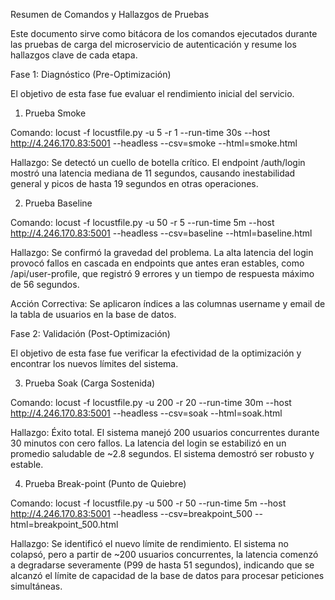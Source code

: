 Resumen de Comandos y Hallazgos de Pruebas

Este documento sirve como bitácora de los comandos ejecutados durante las pruebas de carga del microservicio de autenticación y resume los hallazgos clave de cada etapa.

Fase 1: Diagnóstico (Pre-Optimización)

El objetivo de esta fase fue evaluar el rendimiento inicial del servicio.

1. Prueba Smoke

Comando: locust -f locustfile.py -u 5 -r 1 --run-time 30s --host http://4.246.170.83:5001 --headless --csv=smoke --html=smoke.html

Hallazgo: Se detectó un cuello de botella crítico. El endpoint /auth/login mostró una latencia mediana de 11 segundos, causando inestabilidad general y picos de hasta 19 segundos en otras operaciones.

2. Prueba Baseline

Comando: locust -f locustfile.py -u 50 -r 5 --run-time 5m --host http://4.246.170.83:5001 --headless --csv=baseline --html=baseline.html

Hallazgo: Se confirmó la gravedad del problema. La alta latencia del login provocó fallos en cascada en endpoints que antes eran estables, como /api/user-profile, que registró 9 errores y un tiempo de respuesta máximo de 56 segundos.

Acción Correctiva: Se aplicaron índices a las columnas username y email de la tabla de usuarios en la base de datos.

Fase 2: Validación (Post-Optimización)

El objetivo de esta fase fue verificar la efectividad de la optimización y encontrar los nuevos límites del sistema.

3. Prueba Soak (Carga Sostenida)

Comando: locust -f locustfile.py -u 200 -r 20 --run-time 30m --host http://4.246.170.83:5001 --headless --csv=soak --html=soak.html

Hallazgo: Éxito total. El sistema manejó 200 usuarios concurrentes durante 30 minutos con cero fallos. La latencia del login se estabilizó en un promedio saludable de ~2.8 segundos. El sistema demostró ser robusto y estable.

4. Prueba Break-point (Punto de Quiebre)

Comando: locust -f locustfile.py -u 500 -r 50 --run-time 5m --host http://4.246.170.83:5001 --headless --csv=breakpoint_500 --html=breakpoint_500.html

Hallazgo: Se identificó el nuevo límite de rendimiento. El sistema no colapsó, pero a partir de ~200 usuarios concurrentes, la latencia comenzó a degradarse severamente (P99 de hasta 51 segundos), indicando que se alcanzó el límite de capacidad de la base de datos para procesar peticiones simultáneas.